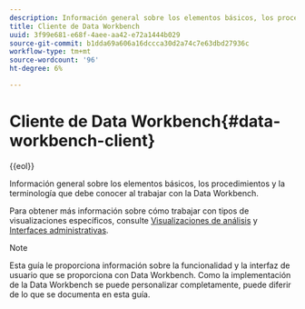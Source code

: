 ```yaml
---
description: Información general sobre los elementos básicos, los procedimientos y la terminología que debe conocer al trabajar con la Data Workbench.
title: Cliente de Data Workbench
uuid: 3f99e681-e68f-4aee-aa42-e72a1444b029
source-git-commit: b1dda69a606a16dccca30d2a74c7e63dbd27936c
workflow-type: tm+mt
source-wordcount: '96'
ht-degree: 6%

---
```



# Cliente de Data Workbench{#data-workbench-client}

{{eol}}

Información general sobre los elementos básicos, los procedimientos y la terminología que debe conocer al trabajar con la Data Workbench.

Para obtener más información sobre cómo trabajar con tipos de visualizaciones específicos, consulte [Visualizaciones de análisis](../../home/c-get-started/c-analysis-vis/c-analysis-vis.md#concept-cb5b9716d3404b2b888a55b3efec1fa5) y [Interfaces administrativas](../../home/c-get-started/c-admin-intrf/c-admin-intrf.md#concept-855c1a91e1a948969fab592adca15f74).

>[!NOTE]
>
>Esta guía le proporciona información sobre la funcionalidad y la interfaz de usuario que se proporciona con Data Workbench. Como la implementación de la Data Workbench se puede personalizar completamente, puede diferir de lo que se documenta en esta guía.

